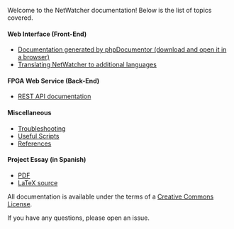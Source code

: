 Welcome to the NetWatcher documentation! Below is the list of topics covered.

#### Web Interface (Front-End)
* [Documentation generated by phpDocumentor (download and open it in a browser)](front-end/)
* [Translating NetWatcher to additional languages](wiki/Translation.md)

#### FPGA Web Service (Back-End)
* [REST API documentation](#todo)

#### Miscellaneous
* [Troubleshooting](wiki/Troubleshooting.md)
* [Useful Scripts](wiki/Scripts.md)
* [References](wiki/References.md)

#### Project Essay (in Spanish)
* [PDF](essay/NetWatcher.pdf)
* [LaTeX source](essay/src)
     
All documentation is available under the terms of a [Creative Commons License](http://creativecommons.org/licenses/by/4.0/legalcode).

If you have any questions, please open an issue.